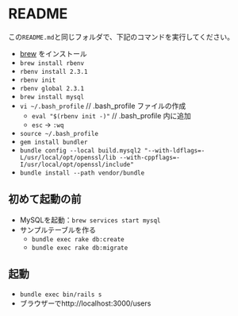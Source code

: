 # README

この`README.md`と同じフォルダで、下記のコマンドを実行してください。

* [brew](https://brew.sh/) をインストール
* `brew install rbenv`
* `rbenv install 2.3.1`
* `rbenv init`
* `rbenv global 2.3.1`
* `brew install mysql`
* `vi ~/.bash_profile` // .bash_profile ファイルの作成
  * `eval "$(rbenv init -)"` // .bash_profile 内に追加
  * `esc` -> `:wq`
* `source ~/.bash_profile`
* `gem install bundler`
* `bundle config --local build.mysql2 "--with-ldflags=-L/usr/local/opt/openssl/lib --with-cppflags=-I/usr/local/opt/openssl/include"`
* `bundle install --path vendor/bundle`


## 初めて起動の前

* MySQLを起動：`brew services start mysql`
* サンプルテーブルを作る
	* `bundle exec rake db:create`
	* `bundle exec rake db:migrate`


## 起動
* `bundle exec bin/rails s`
* ブラウザーでhttp://localhost:3000/users
